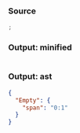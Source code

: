 ### Source
```js parse:stmt
;
```

### Output: minified
```js
```

### Output: ast
```json
{
  "Empty": {
    "span": "0:1"
  }
}
```
